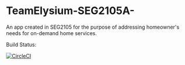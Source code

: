 # TeamElysium-SEG2105A-
An app created in SEG2105 for the purpose of addressing homeowner's needs for on-demand home services.

Build Status:

[![CircleCI](https://circleci.com/gh/SukhsimranpreetSekhon/TeamElysium-SEG2105A-.svg?style=svg&circle-token=7d01fe2f53924703f795ece5aca5456849653a1e)](https://circleci.com/gh/SukhsimranpreetSekhon/TeamElysium-SEG2105A-)
